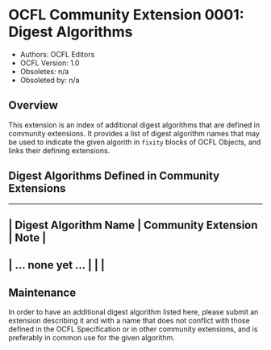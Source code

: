 # OCFL Community Extension 0001: Digest Algorithms

  * Authors: OCFL Editors
  * OCFL Version: 1.0
  * Obsoletes: n/a
  * Obsoleted by: n/a

## Overview

This extension is an index of additional digest algorithms that are defined in community extensions. It provides a list of digest algorithm names that may be used to indicate the given algorith in `fixity` blocks of OCFL Objects, and links their defining extensions.

## Digest Algorithms Defined in Community Extensions

------------------------------------------------------
| Digest Algorithm Name | Community Extension | Note |
------------------------------------------------------
| ... none yet ...      |                     |      |
------------------------------------------------------

## Maintenance

In order to have an additional digest algorithm listed here, please submit an extension describing it and with a name that does not conflict with those defined in the OCFL Specification or in other community extensions, and is preferably in common use for the given algorithm.
